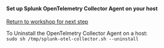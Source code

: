 ####  Set up Splunk OpenTelemetry Collector Agent on your host

[Return to workshop for next step](../README.md)

To Uninstall the OpenTelmetry Collector Agent on a host:  
`sudo sh /tmp/splunk-otel-collector.sh --uninstall`